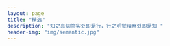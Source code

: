 ```yaml
---
layout: page
title: "精选"
description: "知之真切笃实处即是行，行之明觉精察处即是知 "
header-img: "img/semantic.jpg"
---
```




